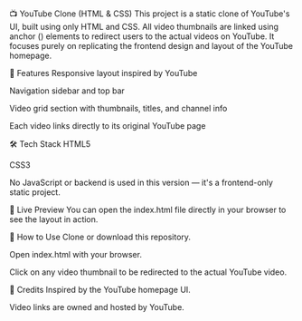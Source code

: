 📺 YouTube Clone (HTML & CSS)
This project is a static clone of YouTube's UI, built using only HTML and CSS. All video thumbnails are linked using anchor (<a>) elements to redirect users to the actual videos on YouTube. It focuses purely on replicating the frontend design and layout of the YouTube homepage.

🚀 Features
Responsive layout inspired by YouTube

Navigation sidebar and top bar

Video grid section with thumbnails, titles, and channel info

Each video links directly to its original YouTube page

🛠️ Tech Stack
HTML5

CSS3

No JavaScript or backend is used in this version — it's a frontend-only static project.

🔗 Live Preview
You can open the index.html file directly in your browser to see the layout in action.

📂 How to Use
Clone or download this repository.

Open index.html with your browser.

Click on any video thumbnail to be redirected to the actual YouTube video.

🙌 Credits
Inspired by the YouTube homepage UI.

Video links are owned and hosted by YouTube.
